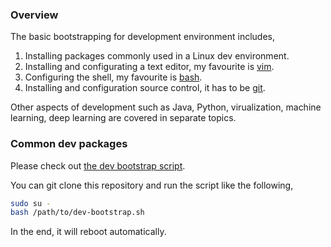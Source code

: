 ### Overview

The basic bootstrapping for development environment includes,

1. Installing packages commonly used in a Linux dev environment.
2. Installing and configurating a text editor, my favourite is [vim](0601-vim.md).
3. Configuring the shell, my favourite is [bash](0602-bash.md).
4. Installing and configuration source control, it has to be [git](0603-git.md).

Other aspects of development such as Java, Python, virualization, machine learning, deep learning are covered in separate topics.

### Common dev packages

Please check out [the dev bootstrap script](scripts/dev-bootstrap.sh).

You can git clone this repository and run the script like the following,
```bash
sudo su -
bash /path/to/dev-bootstrap.sh
```

In the end, it will reboot automatically.
